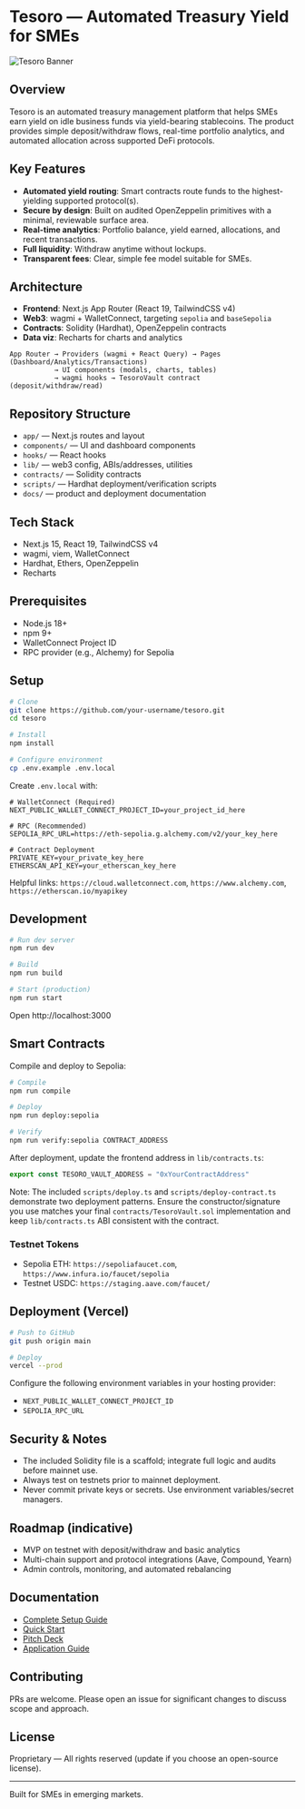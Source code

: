 # Tesoro — Automated Treasury Yield for SMEs

![Tesoro Banner](https://via.placeholder.com/1200x400/0066FF/FFFFFF?text=Tesoro+-+Treasury+Management+Reimagined)

## Overview

Tesoro is an automated treasury management platform that helps SMEs earn yield on idle business funds via yield-bearing stablecoins. The product provides simple deposit/withdraw flows, real-time portfolio analytics, and automated allocation across supported DeFi protocols.

## Key Features

- **Automated yield routing**: Smart contracts route funds to the highest-yielding supported protocol(s).
- **Secure by design**: Built on audited OpenZeppelin primitives with a minimal, reviewable surface area.
- **Real-time analytics**: Portfolio balance, yield earned, allocations, and recent transactions.
- **Full liquidity**: Withdraw anytime without lockups.
- **Transparent fees**: Clear, simple fee model suitable for SMEs.

## Architecture

- **Frontend**: Next.js App Router (React 19, TailwindCSS v4)
- **Web3**: wagmi + WalletConnect, targeting `sepolia` and `baseSepolia`
- **Contracts**: Solidity (Hardhat), OpenZeppelin contracts
- **Data viz**: Recharts for charts and analytics

```
App Router → Providers (wagmi + React Query) → Pages (Dashboard/Analytics/Transactions)
           → UI components (modals, charts, tables)
           → wagmi hooks → TesoroVault contract (deposit/withdraw/read)
```

## Repository Structure

- `app/` — Next.js routes and layout
- `components/` — UI and dashboard components
- `hooks/` — React hooks
- `lib/` — web3 config, ABIs/addresses, utilities
- `contracts/` — Solidity contracts
- `scripts/` — Hardhat deployment/verification scripts
- `docs/` — product and deployment documentation

## Tech Stack

- Next.js 15, React 19, TailwindCSS v4
- wagmi, viem, WalletConnect
- Hardhat, Ethers, OpenZeppelin
- Recharts

## Prerequisites

- Node.js 18+
- npm 9+
- WalletConnect Project ID
- RPC provider (e.g., Alchemy) for Sepolia

## Setup

```bash
# Clone
git clone https://github.com/your-username/tesoro.git
cd tesoro

# Install
npm install

# Configure environment
cp .env.example .env.local
```

Create `.env.local` with:

```env
# WalletConnect (Required)
NEXT_PUBLIC_WALLET_CONNECT_PROJECT_ID=your_project_id_here

# RPC (Recommended)
SEPOLIA_RPC_URL=https://eth-sepolia.g.alchemy.com/v2/your_key_here

# Contract Deployment
PRIVATE_KEY=your_private_key_here
ETHERSCAN_API_KEY=your_etherscan_key_here
```

Helpful links: `https://cloud.walletconnect.com`, `https://www.alchemy.com`, `https://etherscan.io/myapikey`

## Development

```bash
# Run dev server
npm run dev

# Build
npm run build

# Start (production)
npm run start
```

Open http://localhost:3000

## Smart Contracts

Compile and deploy to Sepolia:

```bash
# Compile
npm run compile

# Deploy
npm run deploy:sepolia

# Verify
npm run verify:sepolia CONTRACT_ADDRESS
```

After deployment, update the frontend address in `lib/contracts.ts`:

```ts
export const TESORO_VAULT_ADDRESS = "0xYourContractAddress"
```

Note: The included `scripts/deploy.ts` and `scripts/deploy-contract.ts` demonstrate two deployment patterns. Ensure the constructor/signature you use matches your final `contracts/TesoroVault.sol` implementation and keep `lib/contracts.ts` ABI consistent with the contract.

### Testnet Tokens

- Sepolia ETH: `https://sepoliafaucet.com`, `https://www.infura.io/faucet/sepolia`
- Testnet USDC: `https://staging.aave.com/faucet/`

## Deployment (Vercel)

```bash
# Push to GitHub
git push origin main

# Deploy
vercel --prod
```

Configure the following environment variables in your hosting provider:

- `NEXT_PUBLIC_WALLET_CONNECT_PROJECT_ID`
- `SEPOLIA_RPC_URL`

## Security & Notes

- The included Solidity file is a scaffold; integrate full logic and audits before mainnet use.
- Always test on testnets prior to mainnet deployment.
- Never commit private keys or secrets. Use environment variables/secret managers.

## Roadmap (indicative)

- MVP on testnet with deposit/withdraw and basic analytics
- Multi-chain support and protocol integrations (Aave, Compound, Yearn)
- Admin controls, monitoring, and automated rebalancing

## Documentation

- [Complete Setup Guide](./docs/COMPLETE_SETUP_GUIDE.md)
- [Quick Start](./docs/QUICK_START.md)
- [Pitch Deck](./docs/PITCH_DECK.md)
- [Application Guide](./docs/APPLICATION_GUIDE.md)

## Contributing

PRs are welcome. Please open an issue for significant changes to discuss scope and approach.

## License

Proprietary — All rights reserved (update if you choose an open-source license).

---

Built for SMEs in emerging markets.
